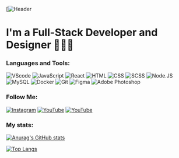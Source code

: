 [![Header]()

# I'm a Full-Stack Developer and Designer 👨🏻‍💻

### Languages and Tools:
![VScode](https://img.shields.io/badge/-VSㅤCode-000?style=for-the-badge&logo=VisualStudioCode&logoColor=0080ff)
![JavaScript](https://img.shields.io/badge/-JavaScript-000?style=for-the-badge&logo=javascript)
![React](https://img.shields.io/badge/-React-000?style=for-the-badge&logo=react)
![HTML](https://img.shields.io/badge/-HTML-000?style=for-the-badge&logo=html5)
![CSS](https://img.shields.io/badge/-CSS-000?style=for-the-badge&logo=css3&logoColor=0080ff)
![SCSS](https://img.shields.io/badge/-SCSS-000?style=for-the-badge&logo=sass&logoColor=ff4da6)
![Node.JS](https://img.shields.io/badge/-Node.js-000?style=for-the-badge&logo=node.js&logoColor=00e600)
![MySQL](https://img.shields.io/badge/-MySQL-000?style=for-the-badge&logo=mysql&logoColor=fff)
![Docker](https://img.shields.io/badge/-Docker-000?style=for-the-badge&logo=docker)
![Git](https://img.shields.io/badge/-Git-000?style=for-the-badge&logo=git)
![Figma](https://img.shields.io/badge/-Figma-000?style=for-the-badge&logo=figma&logoColor=fff)
![Adobe Photoshop](https://img.shields.io/badge/-Photoshop-000?style=for-the-badge&logo=AdobePhotoshop&logoColor=3333ff)

### Follow Me:
[![Instagram](https://img.shields.io/badge/-Instagram-fff?style=for-the-badge&logo=instagram&logoColor=000)](https://www.instagram.com/thearbaev/)
[![YouTube](https://img.shields.io/badge/-YouTube-fff?style=for-the-badge&logo=YouTube&logoColor=000)](https://www.youtube.com/@arbaevsherbolot)
[![YouTube](https://img.shields.io/badge/-Twitter-fff?style=for-the-badge&logo=Twitter&logoColor=000)](https://twitter.com/arbaevsherbolot)
### My stats:
[![Anurag's GitHub stats](https://github-readme-stats.vercel.app/api?username=anuraghazra&show_icons=true&theme=dark)](https://github.com/anuraghazra/github-readme-stats)

[![Top Langs](https://github-readme-stats.vercel.app/api/top-langs/?username=anuraghazra&layout=compact&theme=dark)](https://github.com/anuraghazra/github-readme-stats)
